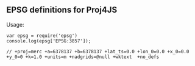## EPSG definitions for Proj4JS

Usage:

```
var epsg = require('epsg')
console.log(epsg['EPSG:3857']);

// +proj=merc +a=6378137 +b=6378137 +lat_ts=0.0 +lon_0=0.0 +x_0=0.0 +y_0=0 +k=1.0 +units=m +nadgrids=@null +wktext  +no_defs
```

